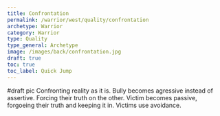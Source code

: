 ```yaml
---
title: Confrontation
permalink: /warrior/west/quality/confrontation
archetype: Warrior
category: Warrior
type: Quality
type_general: Archetype
image: /images/back/confrontation.jpg
draft: true
toc: true
toc_label: Quick Jump
---
```

#draft pic Confronting reality as it is. Bully becomes agressive instead of assertive. Forcing their truth on the other. Victim becomes passive, forgoeing their truth and keeping it in. Victims use avoidance.
